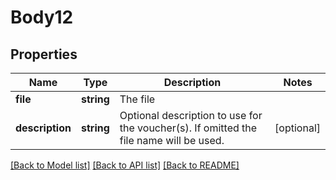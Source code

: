 # Body12

## Properties
Name | Type | Description | Notes
------------ | ------------- | ------------- | -------------
**file** | **string** | The file | 
**description** | **string** | Optional description to use for the voucher(s). If omitted the file name will be used. | [optional] 

[[Back to Model list]](../../README.md#documentation-for-models) [[Back to API list]](../../README.md#documentation-for-api-endpoints) [[Back to README]](../../README.md)

